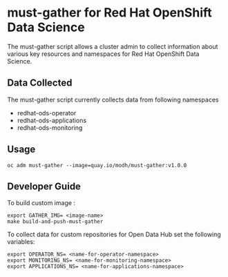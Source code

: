 # must-gather for Red Hat OpenShift Data Science

The must-gather script allows a cluster admin to collect information about various key resources and namespaces
for Red Hat OpenShift Data Science.

## Data Collected

The must-gather script currently collects data from following namespaces

- redhat-ods-operator
- redhat-ods-applications
- redhat-ods-monitoring

## Usage

```
oc adm must-gather --image=quay.io/modh/must-gather:v1.0.0
```
## Developer Guide

To build custom image :

```
export GATHER_IMG= <image-name>
make build-and-push-must-gather

```

To collect data for custom repositories for Open Data Hub set the following variables:

```
export OPERATOR_NS= <name-for-operator-namespace>
export MONITORING_NS= <name-for-monitoring-namespace>
export APPLICATIONS_NS= <name-for-applications-namespace>

```
